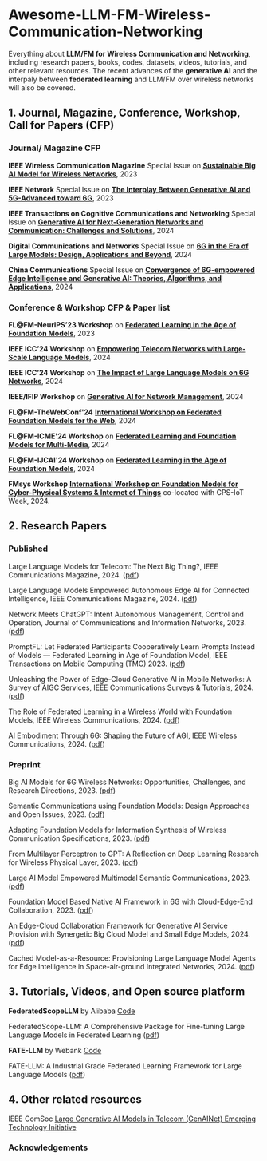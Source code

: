 # Awesome-LLM-FM-Wireless-Communication-Networking



Everything about **LLM/FM for Wireless Communication and Networking**, including research papers, books, codes, datasets, videos,  tutorials, and other relevant resources. The recent advances of the **generative AI** and the interpaly between **federated learning** and LLM/FM over wireless networks will also be covered.


## 1. Journal, Magazine, Conference, Workshop, Call for Papers (CFP)

### Journal/ Magazine CFP

**IEEE Wireless Communication Magazine** Special Issue on **[Sustainable Big AI Model for Wireless Networks](https://www.comsoc.org/publications/magazines/ieee-wireless-communications/cfp/sustainable-big-ai-model-wireless-networks)**, 2023

**IEEE Network** Special Issue on **[The Interplay Between Generative AI and 5G-Advanced toward 6G](https://www.comsoc.org/publications/magazines/ieee-network/cfp/interplay-between-generative-ai-and-5g-advanced-toward-6g)**, 2023

**IEEE Transactions on Cognitive Communications and Networking** Special Issue on **[Generative AI for Next-Generation Networks and Communication: Challenges and Solutions](https://www.comsoc.org/publications/journals/ieee-tccn/cfp/generative-ai-next-generation-networks-and-communication)**, 2024

**Digital Communications and Networks** Special Issue on **[6G in the Era of Large Models: Design, Applications and Beyond](https://mp.weixin.qq.com/s/nxbCtbDt82pQGF2cHIZXZg)**, 2024

**China Communications** Special Issue on **[Convergence of 6G-empowered Edge Intelligence and Generative AI: Theories, Algorithms, and Applications](http://www.cic-chinacommunications.cn/EN/news/news148.shtml)**, 2024


### Conference & Workshop CFP & Paper list

**FL@FM-NeurIPS’23 Workshop** on **[Federated Learning in the Age of Foundation Models](https://federated-learning.org/fl@fm-neurips-2023/)**, 2023 

**IEEE ICC’24 Workshop** on **[Empowering Telecom Networks with Large-Scale Language Models](https://icc2024.ieee-icc.org/workshop/ws-24-empowering-telecom-networks-large-scale-language-models)**, 2024

**IEEE ICC’24 Workshop** on **[The Impact of Large Language Models on 6G Networks](https://sites.google.com/view/llmonet-2024/home)**, 2024

**IEEE/IFIP Workshop** on **[Generative AI for Network Management](https://sites.google.com/view/ieee-ifip-gain24/)**, 2024

**FL@FM-TheWebConf'24** **[International Workshop on Federated Foundation Models for the Web](https://federated-learning.org/fl@fm-www-2024/)**, 2024

**FL@FM-ICME'24 Workshop** on **[Federated Learning and Foundation Models for Multi-Media](https://federated-learning.org/fl@fm-icme-2024/)**, 2024

**FL@FM-IJCAI'24 Workshop** on **[Federated Learning in the Age of Foundation Models](https://federated-learning.org/fl@fm-ijcai-2024/)**, 2024

**FMsys Workshop** **[International Workshop on Foundation Models for Cyber-Physical Systems & Internet of Things](https://fmsys24.github.io/)** co-located with CPS-IoT Week, 2024.

##  2. Research Papers 

### Published
Large Language Models for Telecom: The Next Big Thing?,  IEEE Communications Magazine, 2024. ([pdf]((https://arxiv.org/abs/2306.10249)))

Large Language Models Empowered Autonomous Edge AI for Connected Intelligence,  IEEE Communications Magazine, 2024. ([pdf](https://ieeexplore.ieee.org/document/10384606))

Network Meets ChatGPT: Intent Autonomous Management, Control and Operation, Journal of Communications and Information Networks, 2023. ([pdf](https://ieeexplore.ieee.org/document/10272352)) 

PromptFL: Let Federated Participants Cooperatively Learn Prompts Instead of Models — Federated Learning in Age of Foundation Model, IEEE Transactions on Mobile Computing (TMC) 2023. ([pdf](https://ieeexplore.ieee.org/document/10210127))

Unleashing the Power of Edge-Cloud Generative AI in Mobile Networks: A Survey of AIGC Services, IEEE Communications Surveys & Tutorials, 2024. ([pdf](https://ieeexplore.ieee.org/abstract/document/10398474)) 

The Role of Federated Learning in a Wireless World with Foundation Models, IEEE Wireless Communications, 2024. ([pdf](https://arxiv.org/abs/2310.04003))

AI Embodiment Through 6G: Shaping the Future of AGI, IEEE Wireless Communications, 2024. ([pdf](https://www.techrxiv.org/doi/full/10.36227/techrxiv.24435217.v2))

### Preprint

Big AI Models for 6G Wireless Networks: Opportunities, Challenges, and Research Directions, 2023. ([pdf](https://arxiv.org/abs/2308.06250)) 

Semantic Communications using Foundation Models: Design Approaches and Open Issues, 2023. ([pdf](https://arxiv.org/abs/2309.13315))



Adapting Foundation Models for Information Synthesis of Wireless Communication Specifications, 2023. ([pdf](https://arxiv.org/abs/2308.04033))

From Multilayer Perceptron to GPT: A Reflection on Deep Learning Research for Wireless Physical Layer, 2023. ([pdf](https://arxiv.org/abs/2307.07359))

Large AI Model Empowered Multimodal Semantic Communications, 2023. ([pdf](https://arxiv.org/abs/2309.01249))

Foundation Model Based Native AI Framework in 6G with Cloud-Edge-End Collaboration, 2023. ([pdf](https://arxiv.org/abs/2310.17471))

An Edge-Cloud Collaboration Framework for Generative AI Service Provision with Synergetic Big Cloud Model and Small Edge Models, 2024. ([pdf](https://arxiv.org/abs/2401.01666))

Cached Model-as-a-Resource: Provisioning Large Language Model Agents for Edge Intelligence in Space-air-ground Integrated Networks, 2024. ([pdf](https://arxiv.org/abs/2403.05826)) 




## 3. Tutorials, Videos, and Open source platform

**FederatedScopeLLM** by Alibaba [Code](https://github.com/alibaba/FederatedScope/tree/llm) 

FederatedScope-LLM: A Comprehensive Package for Fine-tuning Large Language Models in Federated Learning ([pdf](https://arxiv.org/abs/2309.00363))  

**FATE-LLM** by Webank [Code](https://github.com/FederatedAI/FATE-LLM)

FATE-LLM: A Industrial Grade Federated Learning Framework for Large Language Models ([pdf](https://arxiv.org/abs/2310.10049))



## 4. Other related resources

IEEE ComSoc [Large Generative AI Models in Telecom (GenAINet) Emerging Technology Initiative](https://www.comsoc.org/about/committees/emerging-technologies-initiatives/large-generative-ai-models-telecom-genainet)



### Acknowledgements
